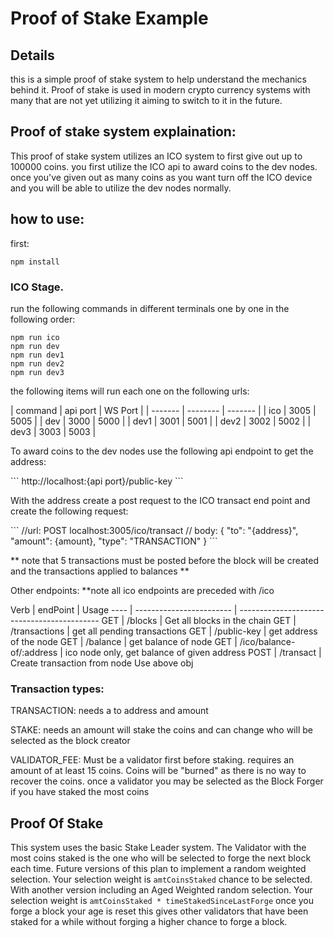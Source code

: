 # Proof of Stake Example

## Details

<p>this is a simple proof of stake system to help understand the mechanics behind it. Proof of stake is used in modern crypto currency systems with many that are not yet utilizing it aiming to switch to it in the future.</p>

## Proof of stake system explaination:

<p>This proof of stake system utilizes an ICO system to first give out up to 100000 coins. you first utilize the ICO api to award coins to the dev nodes. once you've given out as many coins as you want turn off the ICO device and you will be able to utilize the dev nodes normally.</p>

## how to use:

<p>first:</P>

```
npm install
```

### ICO Stage.

<p>run the following commands in different terminals one by one in the following order:</p>

```
npm run ico
npm run dev
npm run dev1
npm run dev2
npm run dev3
```

<p>the following items will run each one on the following urls:</p>
| command | api port | WS Port |
| ------- | -------- | ------- |
| ico     | 3005     | 5005    |
| dev     | 3000     | 5000    |
| dev1    | 3001     | 5001    |
| dev2    | 3002     | 5002    |
| dev3    | 3003     | 5003    |

<p>To award coins to the dev nodes use the following api endpoint to get the address:</p>
```
http://localhost:{api port}/public-key
```
<p>With the address create a post request to the ICO transact end point and create the following request:</p>
```
//url: 
POST localhost:3005/ico/transact
// body: 
{
    "to": "{address}",
    "amount": {amount},
    "type": "TRANSACTION"
}
```
<p>** note that 5 transactions must be posted before the block will be created and the transactions applied to balances **</p>

<p>Other endpoints: **note all ico endpoints are preceded with /ico</p>
Verb | endPoint                 | Usage                                       
---- | ------------------------ | ------------------------------------------- 
GET  | /blocks                  | Get all blocks in the chain                 
GET  | /transactions            | get all pending transactions                
GET  | /public-key              | get address of the node                     
GET  | /balance                 | get balance of node                         
GET  | /ico/balance-of/:address | ico node only, get balance of given address 
POST | /transact                | Create transaction from node Use above obj

### Transaction types:

<p>TRANSACTION: needs a to address and amount</p>
<p>STAKE: needs an amount will stake the coins and can change who will be selected as the block creator</p>
<p>VALIDATOR_FEE: Must be a validator first before staking. requires an amount of at least 15 coins. Coins will be "burned" as there is no way to recover the coins. once a validator you may be selected as the Block Forger if you have staked the most coins</p>

## Proof Of Stake

This system uses the basic Stake Leader system. The Validator with the most coins staked is the one who will be selected to forge the next block each time. Future versions of this plan to implement a random weighted selection. Your selection weight is `amtCoinsStaked` chance to be selected. With another version including an Aged Weighted random selection. Your selection weight is `amtCoinsStaked * timeStakedSinceLastForge` once you forge a block your age is reset this gives other validators that have been staked for a while without forging a higher chance to forge a block.
